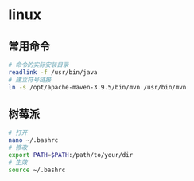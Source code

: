 # linux

## 常用命令

```bash
# 命令的实际安装目录
readlink -f /usr/bin/java
# 建立符号链接
ln -s /opt/apache-maven-3.9.5/bin/mvn /usr/bin/mvn
```

## 树莓派

```bash
# 打开
nano ~/.bashrc
# 修改
export PATH=$PATH:/path/to/your/dir
# 生效
source ~/.bashrc
```